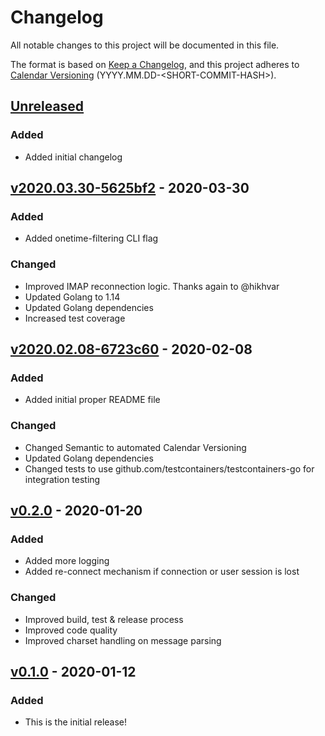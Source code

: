 # Changelog
All notable changes to this project will be documented in this file.

The format is based on [Keep a Changelog](https://keepachangelog.com/en/1.0.0/),
and this project adheres to [Calendar Versioning](https://calver.org/) (YYYY.MM.DD-\<SHORT-COMMIT-HASH\>).

## [Unreleased]
### Added
- Added initial changelog

## [v2020.03.30-5625bf2] - 2020-03-30
### Added
- Added onetime-filtering CLI flag

### Changed
- Improved IMAP reconnection logic. Thanks again to @hikhvar 
- Updated Golang to 1.14
- Updated Golang dependencies
- Increased test coverage

## [v2020.02.08-6723c60] - 2020-02-08
### Added
- Added initial proper README file

### Changed
- Changed Semantic to automated Calendar Versioning
- Updated Golang dependencies
- Changed tests to use github.com/testcontainers/testcontainers-go for integration testing

## [v0.2.0] - 2020-01-20
### Added
- Added more logging
- Added re-connect mechanism if connection or user session is lost

### Changed
- Improved build, test & release process
- Improved code quality
- Improved charset handling on message parsing

## [v0.1.0] - 2020-01-12
### Added
- This is the initial release!

[Unreleased]: https://github.com/arnisoph/postisto/compare/v2020.03.30-5625bf2...HEAD
[v2020.03.30-5625bf2]: https://github.com/arnisoph/postisto/compare/v2020.02.08-6723c60...v2020.03.30-5625bf2
[v2020.02.08-6723c60]: https://github.com/arnisoph/postisto/compare/v0.2.0...v2020.02.08-6723c60
[v0.2.0]: https://github.com/arnisoph/postisto/compare/v0.1.0...v0.2.0 
[v0.1.0]: https://github.com/arnisoph/postisto/tree/v0.1.0